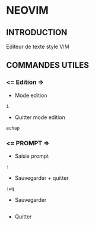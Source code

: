 # NEOVIM
## INTRODUCTION
Editeur de texte style VIM
## COMMANDES UTILES
### <= Edition =>
- Mode edition
```shell
i
```
- Quitter mode edition
```shell
echap
```
### <= PROMPT =>
- Saisie prompt
```shell
:
```
- Sauvegarder + quitter
```shell
:wq
```
- Sauvegarder
```shell

```
- Quitter
```shell

```
